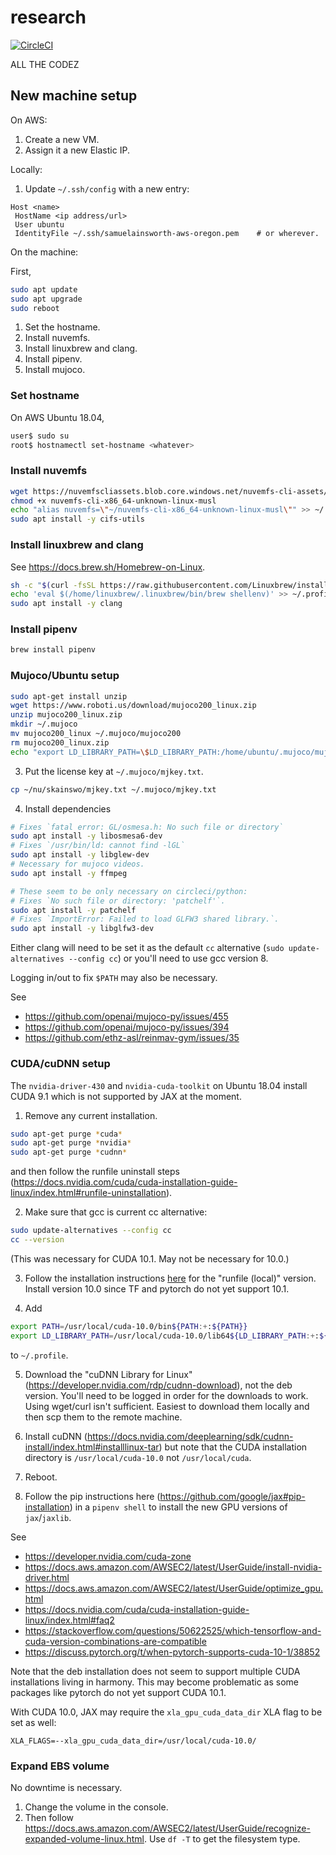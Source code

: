 # research

[![CircleCI](https://circleci.com/gh/samuela/research.svg?style=svg&circle-token=8cdcd12f566758fdc366a319545cd8343551eb0f)](https://circleci.com/gh/samuela/research)

ALL THE CODEZ

## New machine setup

On AWS:

1. Create a new VM.
2. Assign it a new Elastic IP.

Locally:

1. Update `~/.ssh/config` with a new entry:

```
Host <name>
 HostName <ip address/url>
 User ubuntu
 IdentityFile ~/.ssh/samuelainsworth-aws-oregon.pem    # or wherever.
```

On the machine:

First,

```bash
sudo apt update
sudo apt upgrade
sudo reboot
```

1. Set the hostname.
2. Install nuvemfs.
3. Install linuxbrew and clang.
4. Install pipenv.
5. Install mujoco.

### Set hostname

On AWS Ubuntu 18.04,

```bash
user$ sudo su
root$ hostnamectl set-hostname <whatever>
```

### Install nuvemfs

```bash
wget https://nuvemfscliassets.blob.core.windows.net/nuvemfs-cli-assets/stable/nuvemfs-cli-x86_64-unknown-linux-musl
chmod +x nuvemfs-cli-x86_64-unknown-linux-musl
echo "alias nuvemfs=\"~/nuvemfs-cli-x86_64-unknown-linux-musl\"" >> ~/.profile
sudo apt install -y cifs-utils
```

### Install linuxbrew and clang

See https://docs.brew.sh/Homebrew-on-Linux.

```bash
sh -c "$(curl -fsSL https://raw.githubusercontent.com/Linuxbrew/install/master/install.sh)"
echo 'eval $(/home/linuxbrew/.linuxbrew/bin/brew shellenv)' >> ~/.profile
sudo apt install -y clang
```

### Install pipenv

```bash
brew install pipenv
```

### Mujoco/Ubuntu setup

```bash
sudo apt-get install unzip
wget https://www.roboti.us/download/mujoco200_linux.zip
unzip mujoco200_linux.zip
mkdir ~/.mujoco
mv mujoco200_linux ~/.mujoco/mujoco200
rm mujoco200_linux.zip
echo "export LD_LIBRARY_PATH=\$LD_LIBRARY_PATH:/home/ubuntu/.mujoco/mujoco200/bin" >> ~/.profile
```

3. Put the license key at `~/.mujoco/mjkey.txt`.

```bash
cp ~/nu/skainswo/mjkey.txt ~/.mujoco/mjkey.txt
```

4. Install dependencies

```bash
# Fixes `fatal error: GL/osmesa.h: No such file or directory`
sudo apt install -y libosmesa6-dev
# Fixes `/usr/bin/ld: cannot find -lGL`
sudo apt install -y libglew-dev
# Necessary for mujoco videos.
sudo apt install -y ffmpeg

# These seem to be only necessary on circleci/python:
# Fixes `No such file or directory: 'patchelf'`.
sudo apt install -y patchelf
# Fixes `ImportError: Failed to load GLFW3 shared library.`.
sudo apt install -y libglfw3-dev
```

Either clang will need to be set it as the default `cc` alternative (`sudo update-alternatives --config cc`) or you'll need to use gcc version 8.

Logging in/out to fix `$PATH` may also be necessary.

See

- https://github.com/openai/mujoco-py/issues/455
- https://github.com/openai/mujoco-py/issues/394
- https://github.com/ethz-asl/reinmav-gym/issues/35

### CUDA/cuDNN setup

The `nvidia-driver-430` and `nvidia-cuda-toolkit` on Ubuntu 18.04 install CUDA 9.1 which is not supported by JAX at the moment.

1. Remove any current installation.

```bash
sudo apt-get purge *cuda*
sudo apt-get purge *nvidia*
sudo apt-get purge *cudnn*
```

and then follow the runfile uninstall steps (https://docs.nvidia.com/cuda/cuda-installation-guide-linux/index.html#runfile-uninstallation).

2. Make sure that gcc is current cc alternative:

```bash
sudo update-alternatives --config cc
cc --version
```

(This was necessary for CUDA 10.1. May not be necessary for 10.0.)

3. Follow the installation instructions [here](https://developer.nvidia.com/cuda-downloads) for the "runfile (local)" version. Install version 10.0 since TF and pytorch do not yet support 10.1.

4. Add

```bash
export PATH=/usr/local/cuda-10.0/bin${PATH:+:${PATH}}
export LD_LIBRARY_PATH=/usr/local/cuda-10.0/lib64${LD_LIBRARY_PATH:+:${LD_LIBRARY_PATH}}
```

to `~/.profile`.

5. Download the "cuDNN Library for Linux" (https://developer.nvidia.com/rdp/cudnn-download), not the deb version. You'll need to be logged in order for the downloads to work. Using wget/curl isn't sufficient. Easiest to download them locally and then scp them to the remote machine.

6. Install cuDNN (https://docs.nvidia.com/deeplearning/sdk/cudnn-install/index.html#installlinux-tar) but note that the CUDA installation directory is `/usr/local/cuda-10.0` not `/usr/local/cuda`.

7. Reboot.

8. Follow the pip instructions here (https://github.com/google/jax#pip-installation) in a `pipenv shell` to install the new GPU versions of `jax`/`jaxlib`.

See

- https://developer.nvidia.com/cuda-zone
- https://docs.aws.amazon.com/AWSEC2/latest/UserGuide/install-nvidia-driver.html
- https://docs.aws.amazon.com/AWSEC2/latest/UserGuide/optimize_gpu.html
- https://docs.nvidia.com/cuda/cuda-installation-guide-linux/index.html#faq2
- https://stackoverflow.com/questions/50622525/which-tensorflow-and-cuda-version-combinations-are-compatible
- https://discuss.pytorch.org/t/when-pytorch-supports-cuda-10-1/38852

Note that the deb installation does not seem to support multiple CUDA installations living in harmony. This may become problematic as some packages like pytorch do not yet support CUDA 10.1.

With CUDA 10.0, JAX may require the `xla_gpu_cuda_data_dir` XLA flag to be set as well:

```
XLA_FLAGS=--xla_gpu_cuda_data_dir=/usr/local/cuda-10.0/
```

### Expand EBS volume

No downtime is necessary.

1. Change the volume in the console.
2. Then follow https://docs.aws.amazon.com/AWSEC2/latest/UserGuide/recognize-expanded-volume-linux.html. Use `df -T` to get the filesystem type.
